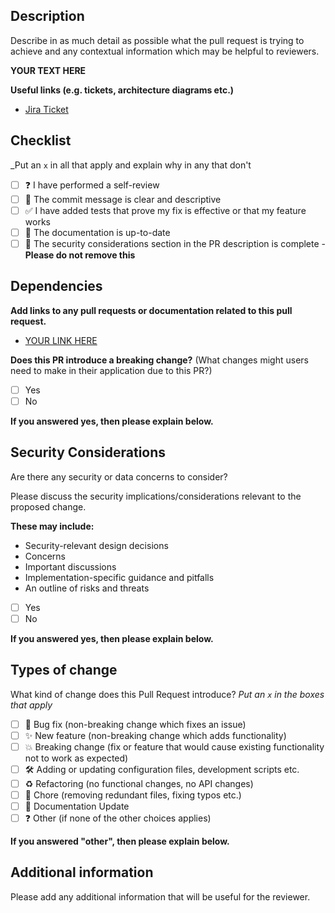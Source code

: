 ## Description

Describe in as much detail as possible what the pull request is trying to achieve and any contextual information which may be helpful to reviewers.

**YOUR TEXT HERE**

**Useful links (e.g. tickets, architecture diagrams etc.)**

- [Jira Ticket](https://example.com/)

## Checklist

_Put an `x` in all that apply and explain why in any that don't

- [ ] ❓ I have performed a self-review
- [ ] 📝 The commit message is clear and descriptive
- [ ] ✅ I have added tests that prove my fix is effective or that my feature works
- [ ] 📄 The documentation is up-to-date
- [ ] 🔐 The security considerations section in the PR description is complete - **Please do not remove this**

## Dependencies

**Add links to any pull requests or documentation related to this pull request.**

- [YOUR LINK HERE](https://example.com/)

**Does this PR introduce a breaking change?** (What changes might users need to make in their application due to this PR?)

- [ ] Yes
- [ ] No

**If you answered yes, then please explain below.**

## Security Considerations

Are there any security or data concerns to consider?

Please discuss the security implications/considerations relevant to the proposed change.

**These may include:**

* Security-relevant design decisions
* Concerns
* Important discussions
* Implementation-specific guidance and pitfalls
* An outline of risks and threats

- [ ] Yes
- [ ] No

**If you answered yes, then please explain below.**

## Types of change

What kind of change does this Pull Request introduce?
_Put an `x` in the boxes that apply_

- [ ] 🐛 Bug fix (non-breaking change which fixes an issue)
- [ ] ✨ New feature (non-breaking change which adds functionality)
- [ ] 💥 Breaking change (fix or feature that would cause existing functionality not to work as expected)
- [ ] 🛠 Adding or updating configuration files, development scripts etc.
- [ ] ♻️ Refactoring (no functional changes, no API changes)
- [ ] 🧹 Chore (removing redundant files, fixing typos etc.)
- [ ] 📄 Documentation Update
- [ ] ❓ Other (if none of the other choices applies)

**If you answered "other", then please explain below.**

## Additional information

Please add any additional information that will be useful for the reviewer.